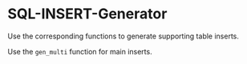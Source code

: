# SQL-INSERT-Generator

Use the corresponding functions to generate supporting table inserts.

Use the `gen_multi` function for main inserts.
